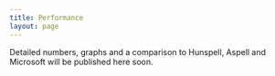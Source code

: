 ```yaml
---
title: Performance
layout: page
---
```


Detailed numbers, graphs and a comparison to Hunspell, Aspell and Microsoft will be published here soon.
